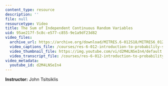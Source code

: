 ```yaml
---
content_type: resource
description: ''
file: null
resourcetype: Video
title: The Sum of Independent Continuous Random Variables
uid: 95ae217f-5c8c-e577-c855-9e1a9df23d82
video_files:
  archive_url: https://archive.org/download/MITRES.6-012S18/MITRES6_012S18_L12-03_300k.mp4
  video_captions_file: /courses/res-6-012-introduction-to-probability-spring-2018/6a6b6a9323bd5201894a6602ce2922da_d2M4LNSeIn4.vtt
  video_thumbnail_file: https://img.youtube.com/vi/d2M4LNSeIn4/default.jpg
  video_transcript_file: /courses/res-6-012-introduction-to-probability-spring-2018/1cc39dda2895a7379b234094bd7e68d0_d2M4LNSeIn4.pdf
video_metadata:
  youtube_id: d2M4LNSeIn4
---
```


**Instructor:** John Tsitsiklis